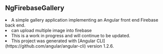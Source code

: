 ## NgFirebaseGallery

<li>A simple gallery application implementing an Angular front end Firebase back end.</li>
<li> can upload multiple image into firebase </li>
<li>This is a work in progress and will continue to be updated.</li>

<li>This project was generated with [Angular CLI](https://github.com/angular/angular-cli) version 1.2.6.</li>
